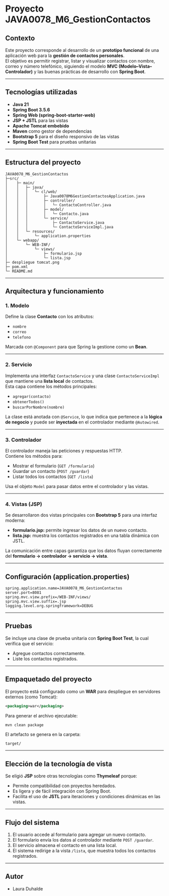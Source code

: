# Proyecto JAVA0078_M6_GestionContactos

## Contexto

Este proyecto corresponde al desarrollo de un **prototipo funcional** de una aplicación web para la **gestión de contactos personales**.  
El objetivo es permitir registrar, listar y visualizar contactos con nombre, correo y número telefónico, siguiendo el modelo **MVC (Modelo–Vista–Controlador)** y las buenas prácticas de desarrollo con **Spring Boot**.

---

## Tecnologías utilizadas

- **Java 21**
- **Spring Boot 3.5.6**
- **Spring Web (spring-boot-starter-web)**
- **JSP + JSTL** para las vistas
- **Apache Tomcat embebido**
- **Maven** como gestor de dependencias
- **Bootstrap 5** para el diseño responsivo de las vistas
- **Spring Boot Test** para pruebas unitarias

---

## Estructura del proyecto

```
JAVA0078_M6_GestionContactos
├─src/
│	 ├─ main/
│	 │   ├─ java/
│	 │   │   └─ cl/web/
│	 │   │       ├─ Java0078M6GestionContactosApplication.java
│	 │   │       ├─ controller/
│	 │   │       │   └─ ContactoController.java
│	 │   │       ├─ model/
│	 │   │       │   └─ Contacto.java
│	 │   │       └─ service/
│	 │   │           ├─ ContactoService.java
│	 │   │           └─ ContactoServiceImpl.java
│	 │   └─ resources/
│	 │       └─ application.properties
│	 └─ webapp/
│	     └─ WEB-INF/
│	         └─ views/
│	             ├─ formulario.jsp
│	             └─ lista.jsp
├─ despliegue tomcat.png
├─ pom.xml
└─ README.md

```

---

## Arquitectura y funcionamiento

### 1. Modelo
Define la clase **Contacto** con los atributos:
- `nombre`
- `correo`
- `telefono`

Marcada con `@Component` para que Spring la gestione como un **Bean**.

---

### 2. Servicio
Implementa una interfaz `ContactoService` y una clase `ContactoServiceImpl` que mantiene una **lista local** de contactos.  
Esta capa contiene los métodos principales:
- `agregar(contacto)`
- `obtenerTodos()`
- `buscarPorNombre(nombre)`

La clase está anotada con `@Service`, lo que indica que pertenece a la **lógica de negocio** y puede ser **inyectada** en el controlador mediante `@Autowired`.

---

### 3. Controlador
El controlador maneja las peticiones y respuestas HTTP.  
Contiene los métodos para:
- Mostrar el formulario (`GET /formulario`)
- Guardar un contacto (`POST /guardar`)
- Listar todos los contactos (`GET /lista`)

Usa el objeto `Model` para pasar datos entre el controlador y las vistas.

---

### 4. Vistas (JSP)
Se desarrollaron dos vistas principales con **Bootstrap 5** para una interfaz moderna:

- **formulario.jsp:** permite ingresar los datos de un nuevo contacto.
- **lista.jsp:** muestra los contactos registrados en una tabla dinámica con JSTL.

La comunicación entre capas garantiza que los datos fluyan correctamente del **formulario → controlador → servicio → vista**.

---

## Configuración (application.properties)

```
spring.application.name=JAVA0078_M6_GestionContactos
server.port=8081
spring.mvc.view.prefix=/WEB-INF/views/
spring.mvc.view.suffix=.jsp
logging.level.org.springframework=DEBUG
```

---

## Pruebas

Se incluye una clase de prueba unitaria con **Spring Boot Test**, la cual verifica que el servicio:
- Agregue contactos correctamente.
- Liste los contactos registrados.

---

## Empaquetado del proyecto

El proyecto está configurado como un **WAR** para despliegue en servidores externos (como Tomcat):

```xml
<packaging>war</packaging>
```

Para generar el archivo ejecutable:

```bash
mvn clean package
```

El artefacto se genera en la carpeta:
```
target/
```

---

## Elección de la tecnología de vista

Se eligió **JSP** sobre otras tecnologías como **Thymeleaf** porque:
- Permite compatibilidad con proyectos heredados.
- Es ligera y de fácil integración con Spring Boot.
- Facilita el uso de **JSTL** para iteraciones y condiciones dinámicas en las vistas.

---

## Flujo del sistema

1. El usuario accede al formulario para agregar un nuevo contacto.  
2. El formulario envía los datos al controlador mediante `POST /guardar`.  
3. El servicio almacena el contacto en una lista local.  
4. El sistema redirige a la vista `/lista`, que muestra todos los contactos registrados.  

---

## Autor

- Laura Duhalde
